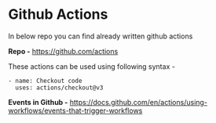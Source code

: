 # Github Actions

In below repo you can find already written github actions

**Repo -** https://github.com/actions

These actions can be used using following syntax - 

```
- name: Checkout code
  uses: actions/checkout@v3
```

**Events in Github -** https://docs.github.com/en/actions/using-workflows/events-that-trigger-workflows
